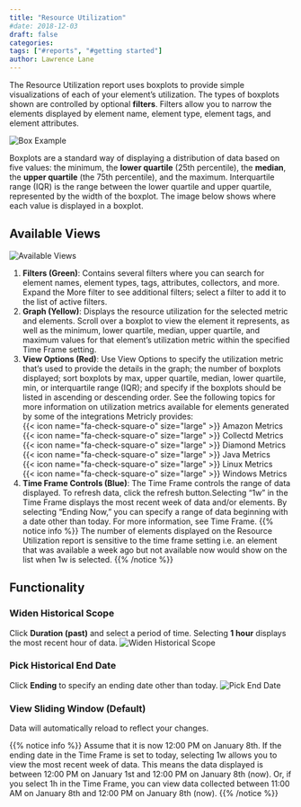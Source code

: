 ```yaml
---
title: "Resource Utilization"
#date: 2018-12-03
draft: false
categories:
tags: ["#reports", "#getting started"]
author: Lawrence Lane
---
```


The Resource Utilization report uses boxplots to provide simple visualizations of each of your element’s utilization. The types of boxplots shown are controlled by optional **filters**. Filters allow you to narrow the elements displayed by element name, element type, element tags, and element attributes.

![Box Example](/images/reports-resource-utilization/box-example.png)

Boxplots are a standard way of displaying a distribution of data based on five values: the minimum, the **lower quartile** (25th percentile), the **median**, the **upper quartile** (the 75th percentile), and the maximum. Interquartile range (IQR) is the range between the lower quartile and upper quartile, represented by the width of the boxplot. The image below shows where each value is displayed in a boxplot.

## Available Views
![Available Views](/images/reports-resource-utilization/available-views.png)
1. **Filters (Green)**: Contains several filters where you can search for element names, element types, tags, attributes, collectors, and more. Expand the More filter to see additional filters; select a filter to add it to the list of active filters.
2. **Graph (Yellow)**: Displays the resource utilization for the selected metric and elements. Scroll over a boxplot to view the element it represents, as well as the minimum, lower quartile, median, upper quartile, and maximum values for that element’s utilization metric within the specified Time Frame setting.
3. **View Options (Red)**: Use View Options to specify the utilization metric that’s used to provide the details in the graph; the number of boxplots displayed; sort boxplots by max, upper quartile, median, lower quartile, min, or interquartile range (IQR); and specify if the boxplots should be listed in ascending or descending order. See the following topics for more information on utilization metrics available for elements generated by some of the integrations Metricly provides:  
{{< icon name="fa-check-square-o" size="large" >}} Amazon Metrics  
{{< icon name="fa-check-square-o" size="large" >}} Collectd Metrics  
{{< icon name="fa-check-square-o" size="large" >}} Diamond Metrics  
{{< icon name="fa-check-square-o" size="large" >}} Java Metrics  
{{< icon name="fa-check-square-o" size="large" >}} Linux Metrics  
{{< icon name="fa-check-square-o" size="large" >}} Windows Metrics  
4. **Time Frame Controls (Blue)**: The Time Frame controls the range of data displayed. To refresh data, click the refresh  button.Selecting “1w” in the Time Frame displays the most recent week of data and/or elements. By selecting “Ending Now,” you can specify a range of data beginning with a date other than today. For more information, see Time Frame.
{{% notice info %}}
The number of elements displayed on the Resource Utilization report is sensitive to the time frame setting i.e. an element that was available a week ago but not available now would show on the list when 1w is selected.
{{% /notice %}}

## Functionality

### Widen Historical Scope
Click **Duration (past)** and select a period of time. Selecting **1 hour** displays the most recent hour of data.
![Widen Historical Scope](/images/reports-resource-utilization/widen-historical-scope.png)


### Pick Historical End Date
Click **Ending** to specify an ending date other than today.
![Pick End Date](/images/reports-resource-utilization/pick-end-date.png)


### View Sliding Window (Default)
Data will automatically reload to reflect your changes.

{{% notice info %}}
Assume that it is now 12:00 PM on January 8th. If the ending date in the Time Frame is set to today, selecting 1w allows you to view the most recent week of data. This means the data displayed is between 12:00 PM on January 1st and 12:00 PM on January 8th (now). Or, if you select 1h in the Time Frame, you can view data collected between 11:00 AM on January 8th and 12:00 PM on January 8th (now).
{{% /notice %}}
